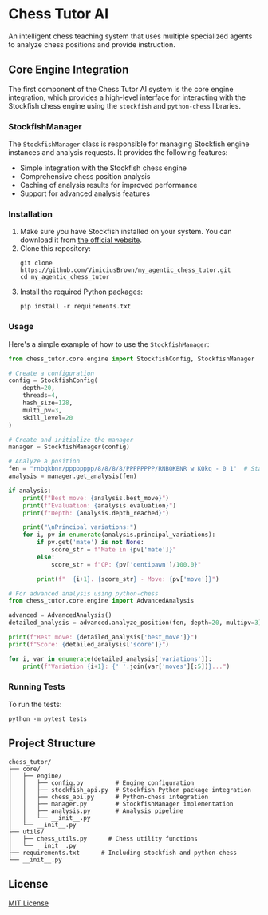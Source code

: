 # Chess Tutor AI

An intelligent chess teaching system that uses multiple specialized agents to analyze chess positions and provide instruction.

## Core Engine Integration

The first component of the Chess Tutor AI system is the core engine integration, which provides a high-level interface for interacting with the Stockfish chess engine using the `stockfish` and `python-chess` libraries.

### StockfishManager

The `StockfishManager` class is responsible for managing Stockfish engine instances and analysis requests. It provides the following features:

- Simple integration with the Stockfish chess engine
- Comprehensive chess position analysis
- Caching of analysis results for improved performance
- Support for advanced analysis features

### Installation

1. Make sure you have Stockfish installed on your system. You can download it from [the official website](https://stockfishchess.org/download/).
2. Clone this repository:
   ```
   git clone https://github.com/ViniciusBrown/my_agentic_chess_tutor.git
   cd my_agentic_chess_tutor
   ```
3. Install the required Python packages:
   ```
   pip install -r requirements.txt
   ```

### Usage

Here's a simple example of how to use the `StockfishManager`:

```python
from chess_tutor.core.engine import StockfishConfig, StockfishManager

# Create a configuration
config = StockfishConfig(
    depth=20,
    threads=4,
    hash_size=128,
    multi_pv=3,
    skill_level=20
)

# Create and initialize the manager
manager = StockfishManager(config)

# Analyze a position
fen = "rnbqkbnr/pppppppp/8/8/8/8/PPPPPPPP/RNBQKBNR w KQkq - 0 1"  # Starting position
analysis = manager.get_analysis(fen)

if analysis:
    print(f"Best move: {analysis.best_move}")
    print(f"Evaluation: {analysis.evaluation}")
    print(f"Depth: {analysis.depth_reached}")

    print("\nPrincipal variations:")
    for i, pv in enumerate(analysis.principal_variations):
        if pv.get('mate') is not None:
            score_str = f"Mate in {pv['mate']}"
        else:
            score_str = f"CP: {pv['centipawn']/100.0}"

        print(f"  {i+1}. {score_str} - Move: {pv['move']}")

# For advanced analysis using python-chess
from chess_tutor.core.engine import AdvancedAnalysis

advanced = AdvancedAnalysis()
detailed_analysis = advanced.analyze_position(fen, depth=20, multipv=3)

print(f"Best move: {detailed_analysis['best_move']}")
print(f"Score: {detailed_analysis['score']}")

for i, var in enumerate(detailed_analysis['variations']):
    print(f"Variation {i+1}: {' '.join(var['moves'][:5])}...")
```

### Running Tests

To run the tests:

```
python -m pytest tests
```

## Project Structure

```
chess_tutor/
├── core/
│   ├── engine/
│   │   ├── config.py         # Engine configuration
│   │   ├── stockfish_api.py  # Stockfish Python package integration
│   │   ├── chess_api.py      # Python-chess integration
│   │   ├── manager.py        # StockfishManager implementation
│   │   ├── analysis.py       # Analysis pipeline
│   │   └── __init__.py
│   └── __init__.py
├── utils/
│   ├── chess_utils.py      # Chess utility functions
│   └── __init__.py
├── requirements.txt      # Including stockfish and python-chess
└── __init__.py
```

## License

[MIT License](LICENSE)
